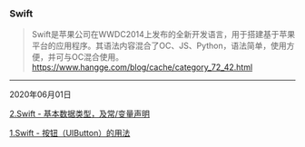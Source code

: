 
### Swift
>Swift是苹果公司在WWDC2014上发布的全新开发语言，用于搭建基于苹果平台的应用程序。其语法内容混合了OC、JS、Python，语法简单，使用方便，并可与OC混合使用。
>https://www.hangge.com/blog/cache/category_72_42.html


---

2020年06月01日

[]()

[]()

[2.Swift - 基本数据类型，及常/变量声明](https://www.hangge.com/blog/cache/detail_511.html)

[1.Swift - 按钮（UIButton）的用法](https://www.hangge.com/blog/cache/detail_529.html)